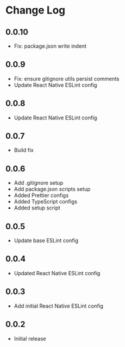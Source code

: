 # Change Log

## 0.0.10

- Fix: package.json write indent

## 0.0.9

- Fix: ensure gitignore utils persist comments
- Update React Native ESLint config

## 0.0.8

- Update React Native ESLint config

## 0.0.7

- Build fix

## 0.0.6

- Add .gitignore setup
- Add package.json scripts setup
- Added Prettier configs
- Added TypeScript configs
- Added setup script

## 0.0.5

- Update base ESLint config

## 0.0.4

- Updated React Native ESLint config

## 0.0.3

- Add initial React Native ESLint config

## 0.0.2

- Initial release
